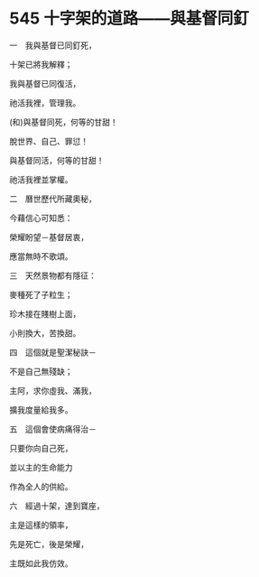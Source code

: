 # 545 十字架的道路——與基督同釘

一　我與基督已同釘死，

十架已將我解釋；

我與基督已同復活，

祂活我裡，管理我。

(和)與基督同死，何等的甘甜！

脫世界、自己、罪愆！

與基督同活，何等的甘甜！

祂活我裡並掌權。

二　曆世歷代所藏奧秘，

今藉信心可知悉：

榮耀盼望－基督居衷，

應當無時不歌頌。

三　天然景物都有隱征：

麥種死了子粒生；

珍木接在賤樹上面，

小則換大，苦換甜。

四　這個就是聖潔秘訣－

不是自己無殘缺；

主阿，求你虛我、滿我，

擴我度量給我多。

五　這個會使病痛得治－

只要你向自己死，

並以主的生命能力

作為全人的供給。

六　經過十架，達到寶座，

主是這樣的領率，

先是死亡，後是榮耀，

主既如此我仿效。


